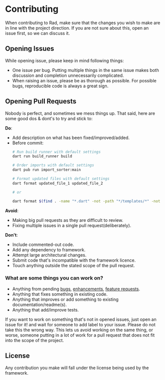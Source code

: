 # Contributing
When contributing to Rad, make sure that the changes you wish to make are in line with the project direction. If you are not sure about this, open an issue first, so we can discuss it.

## Opening Issues

While opening issue, please keep in mind following things:

- One issue per bug. Putting multiple things in the same issue makes both discussion and completion unnecessarily complicated.
- When raising an issue, please be as thorough as possible. For possible bugs, reproducible code is always a great sign.

## Opening Pull Requests

Nobody is perfect, and sometimes we mess things up. That said, here are some good dos & dont's to try and stick to:

**Do**:

- Add description on what has been fixed/improved/added.
- Before commit:
    ```sh
    # Run build runner with default settings
    dart run build_runner build
    
    # Order imports with default settings
    dart pub run import_sorter:main

    # Format updated files with default settings
    dart format updated_file_1 updated_file_2

    # or

    dart format $(find . -name "*.dart" -not -path "*/templates/*" -not -path '*/.*')
    ```

**Avoid**:

- Making big pull requests as they are difficult to review.
- Fixing multiple issues in a single pull request(deliberately).

**Don't**:

- Include commented-out code.
- Add any dependency to framework.
- Attempt large architectural changes.
- Submit code that's incompatible with the framework licence.
- Touch anything outside the stated scope of the pull request.

### What are some things you can work on?

- Anything from pending [bugs](https://github.com/erlage/rad/labels/bug), [enhancements](https://github.com/erlage/rad/labels/enhancement), [feature requests](https://github.com/erlage/rad/labels/feature).
- Anything that fixes something in existing code.
- Anything that improves or add something to existing documentation/readme(s).
- Anything that add/improve tests.

If you want to work on something that's not in opened issues, just open an issue for it! and wait for someone to add label to your issue. Please do not take this the wrong way. This lets us avoid working on the same thing, or worse, someone putting in a lot of work for a pull request that does not fit into the scope of the project.

## License
Any contribution you make will fall under the license being used by the framework.
